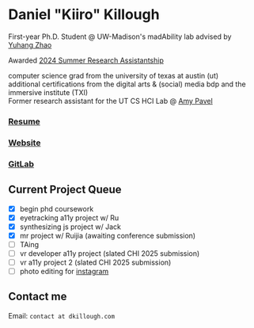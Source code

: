 # Daniel "Kiiro" Killough

First-year Ph.D. Student @ UW-Madison's madAbility lab advised by [Yuhang Zhao](https://www.yuhangz.com)

Awarded [2024 Summer Research Assistantship](https://www.cs.wisc.edu/summer-research-assistantship/)

computer science grad from the university of texas at austin (ut)
\
additional certifications from the digital arts & (social) media bdp and the immersive institute (TXI)
\
Former research assistant for the UT CS HCI Lab @ [Amy Pavel](https://amypavel.com/)

### [Resume](https://drive.google.com/file/d/1XQNgKpj7f27nfYVgPPQ7o2KsROVk_Dnu/view)
### [Website](https://dkillough.com/)
### [GitLab](https://gitlab.com/dkillough)

## Current Project Queue
- [x] begin phd coursework
- [x] eyetracking a11y project w/ Ru
- [x] synthesizing js project w/ Jack
- [x] mr project w/ Ruijia (awaiting conference submission)
- [ ] TAing
- [ ] vr developer a11y project (slated CHI 2025 submission)
- [ ] vr a11y project 2 (slated CHI 2025 submission)
- [ ] photo editing for [instagram](https://www.instagram.com/de.kilo/)

## Contact me
Email: `contact at dkillough.com`

